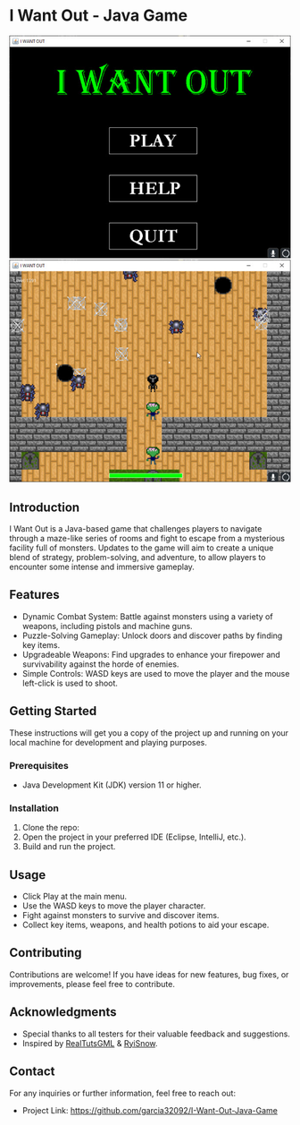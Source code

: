 # I Want Out - Java Game

![Gameplay image 1](images/gameplay1.jpg)
![Gameplay image 2](images/gameplay2.jpg)

## Introduction
I Want Out is a Java-based game that challenges players to navigate through a maze-like series of rooms and fight to escape from a mysterious facility full of monsters. Updates to the game will aim to create a unique blend of strategy, problem-solving, and adventure, to allow players to encounter some intense and immersive gameplay.

## Features
- Dynamic Combat System: Battle against monsters using a variety of weapons, including pistols and machine guns.
- Puzzle-Solving Gameplay: Unlock doors and discover paths by finding key items.
- Upgradeable Weapons: Find upgrades to enhance your firepower and survivability against the horde of enemies.
- Simple Controls: WASD keys are used to move the player and the mouse left-click is used to shoot.

## Getting Started
These instructions will get you a copy of the project up and running on your local machine for development and playing purposes.

### Prerequisites
- Java Development Kit (JDK) version 11 or higher.

### Installation
1. Clone the repo:
2. Open the project in your preferred IDE (Eclipse, IntelliJ, etc.).
3. Build and run the project.

## Usage
- Click Play at the main menu.
- Use the WASD keys to move the player character.
- Fight against monsters to survive and discover items.
- Collect key items, weapons, and health potions to aid your escape.

## Contributing
Contributions are welcome! If you have ideas for new features, bug fixes, or improvements, please feel free to contribute.

## Acknowledgments
- Special thanks to all testers for their valuable feedback and suggestions.
- Inspired by [RealTutsGML](https://www.youtube.com/@RealTutsGML) & [RyiSnow](https://www.youtube.com/c/RyiSnow).

## Contact
For any inquiries or further information, feel free to reach out:

- Project Link: https://github.com/garcia32092/I-Want-Out-Java-Game
